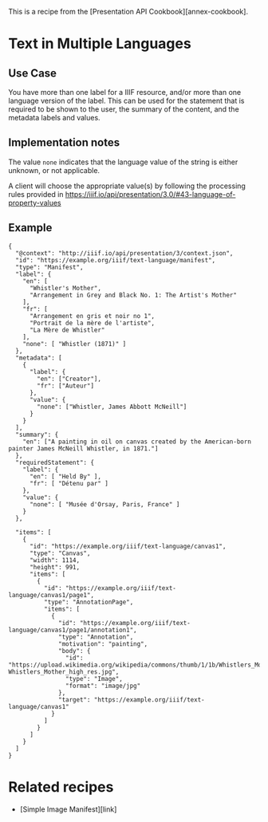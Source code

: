 
This is a recipe from the [Presentation API Cookbook][annex-cookbook].

# Text in Multiple Languages 

## Use Case

You have more than one label for a IIIF resource, and/or more than one language version of the label. This can be used for the statement that is required to be shown to the user, the summary of the content, and the metadata labels and values.


## Implementation notes

The value `none` indicates that the language value of the string is either unknown, or not applicable.

A client will choose the appropriate value(s) by following the processing rules provided in https://iiif.io/api/presentation/3.0/#43-language-of-property-values


## Example


```jsonld
{
  "@context": "http://iiif.io/api/presentation/3/context.json",
  "id": "https://example.org/iiif/text-language/manifest",
  "type": "Manifest",
  "label": {
    "en": [
      "Whistler's Mother",
      "Arrangement in Grey and Black No. 1: The Artist's Mother"
    ],
    "fr": [
      "Arrangement en gris et noir no 1",
      "Portrait de la mère de l'artiste",
      "La Mère de Whistler"
    ],
    "none": [ "Whistler (1871)" ]
  },
  "metadata": [
    {
      "label": {
        "en": ["Creator"],
        "fr": ["Auteur"]  
      },
      "value": {
        "none": ["Whistler, James Abbott McNeill"]
      }
    }  
  ],
  "summary": {
    "en": ["A painting in oil on canvas created by the American-born painter James McNeill Whistler, in 1871."]
  },
  "requiredStatement": {
    "label": {
      "en": [ "Held By" ],
      "fr": [ "Détenu par" ]
    },
    "value": {
      "none": [ "Musée d'Orsay, Paris, France" ]
    }
  },

  "items": [
    {
      "id": "https://example.org/iiif/text-language/canvas1",
      "type": "Canvas",
      "width": 1114,
      "height": 991,
      "items": [
        {
          "id": "https://example.org/iiif/text-language/canvas1/page1",
          "type": "AnnotationPage",
          "items": [
            {
              "id": "https://example.org/iiif/text-language/canvas1/page1/annotation1",
              "type": "Annotation",
              "motivation": "painting",
              "body": {
                "id": "https://upload.wikimedia.org/wikipedia/commons/thumb/1/1b/Whistlers_Mother_high_res.jpg/1114px-Whistlers_Mother_high_res.jpg",
                "type": "Image",
                "format": "image/jpg"
              },
              "target": "https://example.org/iiif/text-language/canvas1"
            }           
          ]
        }
      ]
    }    
  ]
}
```


# Related recipes

* [Simple Image Manifest][link]


